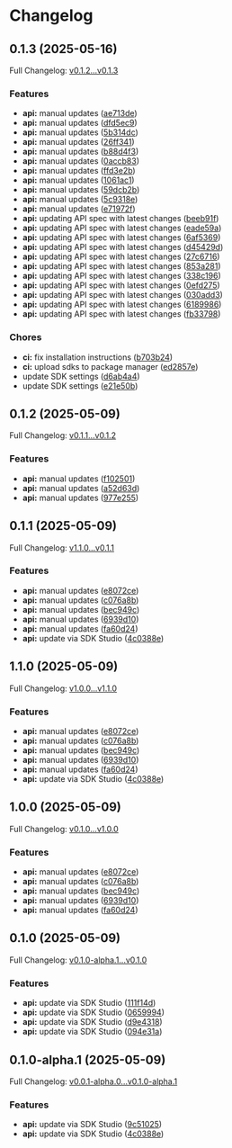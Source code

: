 # Changelog

## 0.1.3 (2025-05-16)

Full Changelog: [v0.1.2...v0.1.3](https://github.com/LiquidMetal-AI/lm-raindrop-python-sdk/compare/v0.1.2...v0.1.3)

### Features

* **api:** manual updates ([ae713de](https://github.com/LiquidMetal-AI/lm-raindrop-python-sdk/commit/ae713de81697fb098fc0715602b0aee232f8de15))
* **api:** manual updates ([dfd5ec9](https://github.com/LiquidMetal-AI/lm-raindrop-python-sdk/commit/dfd5ec9fa73d8645d56b4b190d10ab06624c8ef6))
* **api:** manual updates ([5b314dc](https://github.com/LiquidMetal-AI/lm-raindrop-python-sdk/commit/5b314dc34351f25f78dda6c9d126d94f6d07e8c5))
* **api:** manual updates ([26ff341](https://github.com/LiquidMetal-AI/lm-raindrop-python-sdk/commit/26ff341233db1bb58e3441f534421171540c7271))
* **api:** manual updates ([b88d4f3](https://github.com/LiquidMetal-AI/lm-raindrop-python-sdk/commit/b88d4f3603e5c4b96cff956be4b4767c7850cfb2))
* **api:** manual updates ([0accb83](https://github.com/LiquidMetal-AI/lm-raindrop-python-sdk/commit/0accb83d5ebac11505373eef3c09e1228a8135b5))
* **api:** manual updates ([ffd3e2b](https://github.com/LiquidMetal-AI/lm-raindrop-python-sdk/commit/ffd3e2b97637a146e480827c128cddbc28ecc943))
* **api:** manual updates ([1061ac1](https://github.com/LiquidMetal-AI/lm-raindrop-python-sdk/commit/1061ac175f704ba76197b7a681ff101d6080f06a))
* **api:** manual updates ([59dcb2b](https://github.com/LiquidMetal-AI/lm-raindrop-python-sdk/commit/59dcb2bd34d9de82ddb2c7e75199b1bf394aef73))
* **api:** manual updates ([5c9318e](https://github.com/LiquidMetal-AI/lm-raindrop-python-sdk/commit/5c9318ea8f791d3ec6b7388eb9b6777a808114e2))
* **api:** manual updates ([e71972f](https://github.com/LiquidMetal-AI/lm-raindrop-python-sdk/commit/e71972f321645eca9d570dc7b98f49a6c16ef808))
* **api:** updating API spec with latest changes ([beeb91f](https://github.com/LiquidMetal-AI/lm-raindrop-python-sdk/commit/beeb91ff1592d8156fd2906b6af0d10f442ce132))
* **api:** updating API spec with latest changes ([eade59a](https://github.com/LiquidMetal-AI/lm-raindrop-python-sdk/commit/eade59ac4943cd01e8c7511c89dc4afb336ba40d))
* **api:** updating API spec with latest changes ([6af5369](https://github.com/LiquidMetal-AI/lm-raindrop-python-sdk/commit/6af536956aed002d5dea83533f1c9b64fe7bdc86))
* **api:** updating API spec with latest changes ([d45429d](https://github.com/LiquidMetal-AI/lm-raindrop-python-sdk/commit/d45429da7c39733919990c838a0ed7b65fc30763))
* **api:** updating API spec with latest changes ([27c6716](https://github.com/LiquidMetal-AI/lm-raindrop-python-sdk/commit/27c6716e3b9a45331165acaa7ee8c094ed45b811))
* **api:** updating API spec with latest changes ([853a281](https://github.com/LiquidMetal-AI/lm-raindrop-python-sdk/commit/853a281468c06501546351358f71fcf220ac8c39))
* **api:** updating API spec with latest changes ([338c196](https://github.com/LiquidMetal-AI/lm-raindrop-python-sdk/commit/338c1963980f7fcc2b782896120236ab721f55f1))
* **api:** updating API spec with latest changes ([0efd275](https://github.com/LiquidMetal-AI/lm-raindrop-python-sdk/commit/0efd275f5b392156354414bdec1ccdfe0589bf0e))
* **api:** updating API spec with latest changes ([030add3](https://github.com/LiquidMetal-AI/lm-raindrop-python-sdk/commit/030add398c0b0dab16031181c56fad948cd31497))
* **api:** updating API spec with latest changes ([6189986](https://github.com/LiquidMetal-AI/lm-raindrop-python-sdk/commit/61899863bca20eb7b5153622cf165e7088098d0f))
* **api:** updating API spec with latest changes ([fb33798](https://github.com/LiquidMetal-AI/lm-raindrop-python-sdk/commit/fb33798f4c64eea112be5aa85bcd7f08d5953eac))


### Chores

* **ci:** fix installation instructions ([b703b24](https://github.com/LiquidMetal-AI/lm-raindrop-python-sdk/commit/b703b242fe0a006afc3b4059bb0f8b2ef407eb5c))
* **ci:** upload sdks to package manager ([ed2857e](https://github.com/LiquidMetal-AI/lm-raindrop-python-sdk/commit/ed2857e6480fb920c4216ddec529c53b877ff720))
* update SDK settings ([d6ab4a4](https://github.com/LiquidMetal-AI/lm-raindrop-python-sdk/commit/d6ab4a4c0ee6f7acfbeb212e204bddd1c0c68b7f))
* update SDK settings ([e21e50b](https://github.com/LiquidMetal-AI/lm-raindrop-python-sdk/commit/e21e50b223637dcf0140d7a75f95810a5c3458b2))

## 0.1.2 (2025-05-09)

Full Changelog: [v0.1.1...v0.1.2](https://github.com/LiquidMetal-AI/lm-raindrop-python-sdk/compare/v0.1.1...v0.1.2)

### Features

* **api:** manual updates ([f102501](https://github.com/LiquidMetal-AI/lm-raindrop-python-sdk/commit/f1025018b6972b8b733483be286c700cddbf150a))
* **api:** manual updates ([a52d63d](https://github.com/LiquidMetal-AI/lm-raindrop-python-sdk/commit/a52d63d2205caa2cffc24e4eff924a6e81685574))
* **api:** manual updates ([977e255](https://github.com/LiquidMetal-AI/lm-raindrop-python-sdk/commit/977e255358babc2911044a53e6d3255e206e65df))

## 0.1.1 (2025-05-09)

Full Changelog: [v1.1.0...v0.1.1](https://github.com/LiquidMetal-AI/lm-raindrop-python-sdk/compare/v1.1.0...v0.1.1)

### Features

* **api:** manual updates ([e8072ce](https://github.com/LiquidMetal-AI/lm-raindrop-python-sdk/commit/e8072ce44e80f340d4ef3f2aa422a5a57d9c455b))
* **api:** manual updates ([c076a8b](https://github.com/LiquidMetal-AI/lm-raindrop-python-sdk/commit/c076a8bfe5f838a388d882740312a2f0fff61774))
* **api:** manual updates ([bec949c](https://github.com/LiquidMetal-AI/lm-raindrop-python-sdk/commit/bec949c84ab5a760cd83d7b45d73386de9998808))
* **api:** manual updates ([6939d10](https://github.com/LiquidMetal-AI/lm-raindrop-python-sdk/commit/6939d10f6c8a3f799e2e33718e3a6da8448b99d9))
* **api:** manual updates ([fa60d24](https://github.com/LiquidMetal-AI/lm-raindrop-python-sdk/commit/fa60d240eac24f157f49c173217c30130a7dfc27))
* **api:** update via SDK Studio ([4c0388e](https://github.com/LiquidMetal-AI/lm-raindrop-python-sdk/commit/4c0388ee0b340c3062cfbf4645e5df1341aaade2))

## 1.1.0 (2025-05-09)

Full Changelog: [v1.0.0...v1.1.0](https://github.com/LiquidMetal-AI/lm-raindrop-python-sdk/compare/v1.0.0...v1.1.0)

### Features

* **api:** manual updates ([e8072ce](https://github.com/LiquidMetal-AI/lm-raindrop-python-sdk/commit/e8072ce44e80f340d4ef3f2aa422a5a57d9c455b))
* **api:** manual updates ([c076a8b](https://github.com/LiquidMetal-AI/lm-raindrop-python-sdk/commit/c076a8bfe5f838a388d882740312a2f0fff61774))
* **api:** manual updates ([bec949c](https://github.com/LiquidMetal-AI/lm-raindrop-python-sdk/commit/bec949c84ab5a760cd83d7b45d73386de9998808))
* **api:** manual updates ([6939d10](https://github.com/LiquidMetal-AI/lm-raindrop-python-sdk/commit/6939d10f6c8a3f799e2e33718e3a6da8448b99d9))
* **api:** manual updates ([fa60d24](https://github.com/LiquidMetal-AI/lm-raindrop-python-sdk/commit/fa60d240eac24f157f49c173217c30130a7dfc27))
* **api:** update via SDK Studio ([4c0388e](https://github.com/LiquidMetal-AI/lm-raindrop-python-sdk/commit/4c0388ee0b340c3062cfbf4645e5df1341aaade2))

## 1.0.0 (2025-05-09)

Full Changelog: [v0.1.0...v1.0.0](https://github.com/LiquidMetal-AI/lm-raindrop-python-sdk/compare/v0.1.0...v1.0.0)

### Features

* **api:** manual updates ([e8072ce](https://github.com/LiquidMetal-AI/lm-raindrop-python-sdk/commit/e8072ce44e80f340d4ef3f2aa422a5a57d9c455b))
* **api:** manual updates ([c076a8b](https://github.com/LiquidMetal-AI/lm-raindrop-python-sdk/commit/c076a8bfe5f838a388d882740312a2f0fff61774))
* **api:** manual updates ([bec949c](https://github.com/LiquidMetal-AI/lm-raindrop-python-sdk/commit/bec949c84ab5a760cd83d7b45d73386de9998808))
* **api:** manual updates ([6939d10](https://github.com/LiquidMetal-AI/lm-raindrop-python-sdk/commit/6939d10f6c8a3f799e2e33718e3a6da8448b99d9))
* **api:** manual updates ([fa60d24](https://github.com/LiquidMetal-AI/lm-raindrop-python-sdk/commit/fa60d240eac24f157f49c173217c30130a7dfc27))

## 0.1.0 (2025-05-09)

Full Changelog: [v0.1.0-alpha.1...v0.1.0](https://github.com/LiquidMetal-AI/lm-raindrop-python-sdk/compare/v0.1.0-alpha.1...v0.1.0)

### Features

* **api:** update via SDK Studio ([111f14d](https://github.com/LiquidMetal-AI/lm-raindrop-python-sdk/commit/111f14d78468742c7049cd206b0c34db6dbfe0fe))
* **api:** update via SDK Studio ([0659994](https://github.com/LiquidMetal-AI/lm-raindrop-python-sdk/commit/06599941d0b7e1dfd5e53ebf524b0a158cc49c1f))
* **api:** update via SDK Studio ([d9e4318](https://github.com/LiquidMetal-AI/lm-raindrop-python-sdk/commit/d9e43181361468127a62a202524080342daf36cd))
* **api:** update via SDK Studio ([094e31a](https://github.com/LiquidMetal-AI/lm-raindrop-python-sdk/commit/094e31a88988463446ba36dc6abbdadd806bc663))

## 0.1.0-alpha.1 (2025-05-09)

Full Changelog: [v0.0.1-alpha.0...v0.1.0-alpha.1](https://github.com/LiquidMetal-AI/lm-raindrop-python-sdk/compare/v0.0.1-alpha.0...v0.1.0-alpha.1)

### Features

* **api:** update via SDK Studio ([9c51025](https://github.com/LiquidMetal-AI/lm-raindrop-python-sdk/commit/9c510257d23afb7fd2ad4feb0cd80f4b378ed4d8))
* **api:** update via SDK Studio ([4c0388e](https://github.com/LiquidMetal-AI/lm-raindrop-python-sdk/commit/4c0388ee0b340c3062cfbf4645e5df1341aaade2))
